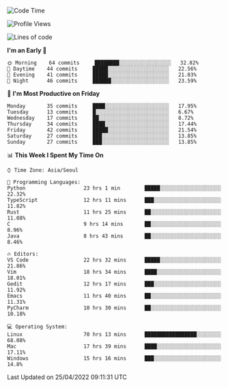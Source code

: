 <!--START_SECTION:waka-->
![Code Time](http://img.shields.io/badge/Code%20Time-282%20hrs%2017%20mins-blue)

![Profile Views](http://img.shields.io/badge/Profile%20Views-1-blue)

![Lines of code](https://img.shields.io/badge/From%20Hello%20World%20I%27ve%20Written-1%20Million%20lines%20of%20code-blue)

**I'm an Early 🐤** 

```text
🌞 Morning    64 commits     ████████░░░░░░░░░░░░░░░░░   32.82% 
🌆 Daytime    44 commits     █████░░░░░░░░░░░░░░░░░░░░   22.56% 
🌃 Evening    41 commits     █████░░░░░░░░░░░░░░░░░░░░   21.03% 
🌙 Night      46 commits     ██████░░░░░░░░░░░░░░░░░░░   23.59%

```
📅 **I'm Most Productive on Friday** 

```text
Monday       35 commits     ████░░░░░░░░░░░░░░░░░░░░░   17.95% 
Tuesday      13 commits     █░░░░░░░░░░░░░░░░░░░░░░░░   6.67% 
Wednesday    17 commits     ██░░░░░░░░░░░░░░░░░░░░░░░   8.72% 
Thursday     34 commits     ████░░░░░░░░░░░░░░░░░░░░░   17.44% 
Friday       42 commits     █████░░░░░░░░░░░░░░░░░░░░   21.54% 
Saturday     27 commits     ███░░░░░░░░░░░░░░░░░░░░░░   13.85% 
Sunday       27 commits     ███░░░░░░░░░░░░░░░░░░░░░░   13.85%

```


📊 **This Week I Spent My Time On** 

```text
⌚︎ Time Zone: Asia/Seoul

💬 Programming Languages: 
Python                   23 hrs 1 min        █████░░░░░░░░░░░░░░░░░░░░   22.32% 
TypeScript               12 hrs 11 mins      ███░░░░░░░░░░░░░░░░░░░░░░   11.82% 
Rust                     11 hrs 25 mins      ██░░░░░░░░░░░░░░░░░░░░░░░   11.08% 
C                        9 hrs 14 mins       ██░░░░░░░░░░░░░░░░░░░░░░░   8.96% 
Java                     8 hrs 43 mins       ██░░░░░░░░░░░░░░░░░░░░░░░   8.46%

🔥 Editors: 
VS Code                  22 hrs 32 mins      █████░░░░░░░░░░░░░░░░░░░░   21.86% 
Vim                      18 hrs 34 mins      ████░░░░░░░░░░░░░░░░░░░░░   18.01% 
Gedit                    12 hrs 17 mins      ███░░░░░░░░░░░░░░░░░░░░░░   11.92% 
Emacs                    11 hrs 40 mins      ██░░░░░░░░░░░░░░░░░░░░░░░   11.31% 
PyCharm                  10 hrs 30 mins      ██░░░░░░░░░░░░░░░░░░░░░░░   10.18%

💻 Operating System: 
Linux                    70 hrs 13 mins      █████████████████░░░░░░░░   68.08% 
Mac                      17 hrs 39 mins      ████░░░░░░░░░░░░░░░░░░░░░   17.11% 
Windows                  15 hrs 16 mins      ███░░░░░░░░░░░░░░░░░░░░░░   14.8%

```


 Last Updated on 25/04/2022 09:11:31 UTC
<!--END_SECTION:waka-->
